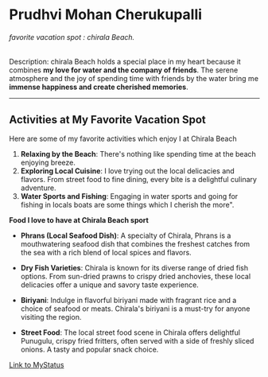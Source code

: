 <!-- Heading -->
# Prudhvi Mohan Cherukupalli

<!-- favorite vacation spot -->
######  favorite vacation spot : chirala Beach. 

<!-- Description -->
Description: chirala Beach holds a special place in my heart because it combines **my love for water and the company of friends**. The serene atmosphere and the joy of spending time with friends by the water bring me **immense happiness and create cherished memories**.

---
## Activities at My Favorite Vacation Spot

Here are some of my favorite activities which enjoy I at Chirala Beach

1. **Relaxing by the Beach**: There's nothing like spending time at the beach enjoying breeze.
2. **Exploring Local Cuisine**: I love trying out the local delicacies and flavors. From street food to fine dining, every bite is a delightful culinary adventure.
3. **Water Sports and Fishing**: Engaging in water sports and going for fishing in locals boats are some things which I cherish the more".

**Food I love to have at Chirala Beach sport**

- **Phrans (Local Seafood Dish)**: A specialty of Chirala, Phrans is a mouthwatering seafood dish that combines the freshest catches from the sea with a rich blend of local spices and flavors.

- **Dry Fish Varieties**: Chirala is known for its diverse range of dried fish options. From sun-dried prawns to crispy dried anchovies, these local delicacies offer a unique and savory taste experience.

- **Biriyani**: Indulge in flavorful biriyani made with fragrant rice and a choice of seafood or meats. Chirala's biriyani is a must-try for anyone visiting the region.

- **Street Food**: The local street food scene in Chirala offers delightful Punugulu, crispy fried fritters, often served with a side of freshly sliced onions. A tasty and popular snack choice.



[Link to MyStatus](Mytats.md)


